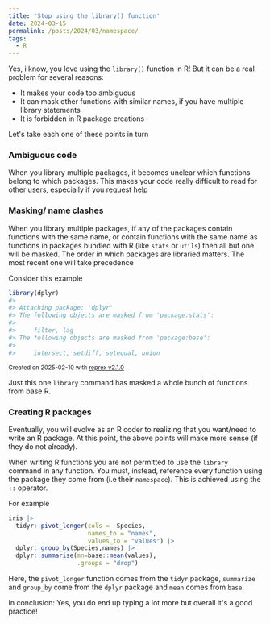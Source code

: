 ```yaml
---
title: 'Stop using the library() function'
date: 2024-03-15
permalink: /posts/2024/03/namespace/
tags:
  - R
---
```


Yes, i know, you love using the `library()` function in R! But it can be a real problem for several reasons:

* It makes your code too ambiguous 
* It can mask other functions with similar names, if you have multiple library statements
* It is forbidden in R package creations

Let's take each one of these points in turn

### Ambiguous code

When you library multiple packages, it becomes unclear which functions belong to which packages. This makes your code really difficult to read for other users, especially if you request help

### Masking/ name clashes

When you library multiple packages, if any of the packages contain functions with the same name, or contain functions with the same name as functions in packages bundled with R (like `stats` or `utils`) then all but one will be masked. The order in which packages are libraried matters. The most recent one will take precedence

Consider this example

``` r
library(dplyr)
#> 
#> Attaching package: 'dplyr'
#> The following objects are masked from 'package:stats':
#> 
#>     filter, lag
#> The following objects are masked from 'package:base':
#> 
#>     intersect, setdiff, setequal, union
```

<sup>Created on 2025-02-10 with [reprex v2.1.0](https://reprex.tidyverse.org)</sup>

Just this one `library` command has masked a whole bunch of functions from base R.

### Creating R packages

Eventually, you will evolve as an R coder to realizing that you want/need to write an R package. At this point, the above points will make more sense (if they do not already).

When writing R functions you are not permitted to use the `library` command in any function. You must, instead, reference every function using the package they come from (i.e their `namespace`). This is achieved using the `::` operator.

For example 

```r
iris |> 
  tidyr::pivot_longer(cols = -Species,
                      names_to = "names",
                      values_to = "values") |> 
  dplyr::group_by(Species,names) |> 
  dplyr::summarise(mn=base::mean(values),
                   .groups = "drop")

```

Here, the `pivot_longer` function comes from the `tidyr` package, `summarize` and `group_by` come from the `dplyr` package and `mean` comes from `base`. 

In conclusion: Yes, you do end up typing a lot more but overall it's a good practice!
